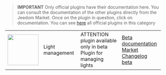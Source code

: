 
>**IMPORTANT**
>Only official plugins have their documentation here. You can consult the documentation of the other plugins directly from the Jeedom Market. Once on the plugin in question, click on documentation.
>You can see [here](https://market.jeedom.com/index.php?v=d&p=market&type=plugin&categorie=lightmanager) all official plugins in this category


| | | | |
|--- | --- | --- | ---|
|<img src="./beta/._icon.png" class="pluginLogo" width="100" />|Light management|ATTENTION plugin available only in beta<br/>Plugin for managing lights|[Beta documentation](./beta/index.md)<br/>[Market](https://market.jeedom.com/index.php?v=d&p=market_display&id=4199)<br/>[Changelog beta](./beta/changelog.md)|
